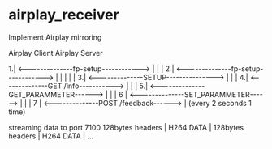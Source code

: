 # airplay_receiver
Implement Airplay mirroring 

Airplay Client                          Airplay Server

1.| <--------------fp-setup------------>  |
  |                                       |
2.| <--------------fp-setup------------>  |
  |                                       |
  |                                       |
3.| <--------------SETUP--------------->  |
  |                                       |
4.| <--------------GET /info----------->  |
  |                                       |
5.| <--------------GET_PARAMMETER------>  |
  |                                       |
6 | <--------------SET_PARAMMETER------>  |
  |                                       |
7 | <--------------POST /feedback------>  |  (every 2 seconds 1 time)

 
 streaming data to port 7100
 128bytes headers |	H264 DATA | 128bytes headers | H264 DATA | ...					